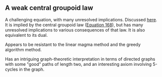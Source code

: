 ## A weak central groupoid law

A challenging equation, with many unresolved implications.  Discussed [here](https://leanprover.zulipchat.com/#narrow/stream/458659-Equational/topic/1485).  It is implied by the central groupoid law ([Equation 168](https://teorth.github.io/equational_theories/implications/?168)), but has many unresolved implications to various consequences of that law. It is also equivalent to its dual.

Appears to be resistant to the linear magma method and the greedy algorithm method.

Has an intriguing graph-theoretic interpretation in terms of directed graphs with some "good" paths of length two, and an interesting axiom involving 5-cycles in the graph.
